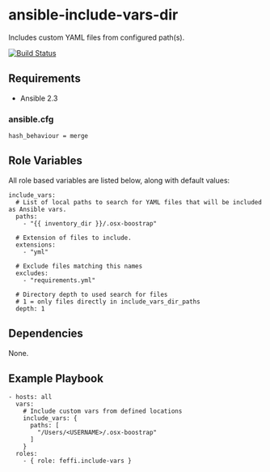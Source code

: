 # ansible-include-vars-dir

Includes custom YAML files from configured path(s).

[![Build Status](https://travis-ci.org/feffi/ansible-include-vars.svg?branch=master)](https://travis-ci.org/feffi/ansible-include-vars)

## Requirements
- Ansible 2.3
### ansible.cfg
```
hash_behaviour = merge
```

## Role Variables
All role based variables are listed below, along with default values:
```
include_vars:
  # List of local paths to search for YAML files that will be included as Ansible vars.
  paths:
    - "{{ inventory_dir }}/.osx-boostrap"

  # Extension of files to include.
  extensions:
    - "yml"

  # Exclude files matching this names
  excludes:
    - "requirements.yml"

  # Directory depth to used search for files
  # 1 = only files directly in include_vars_dir_paths
  depth: 1
```

## Dependencies
None.

## Example Playbook
    - hosts: all
      vars:
        # Include custom vars from defined locations
        include_vars: {
          paths: [
            "/Users/<USERNAME>/.osx-boostrap"
          ]
        }
      roles:
        - { role: feffi.include-vars }
